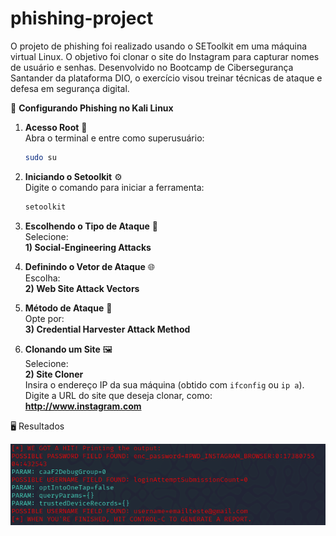 # phishing-project
O projeto de phishing foi realizado usando o SEToolkit em uma máquina virtual Linux. O objetivo foi clonar o site do Instagram para capturar nomes de usuário e senhas. Desenvolvido no Bootcamp de Cibersegurança Santander da plataforma DIO, o exercício visou treinar técnicas de ataque e defesa em segurança digital.

🔧 **Configurando Phishing no Kali Linux**  

1. **Acesso Root** 🚀  
   Abra o terminal e entre como superusuário:  
   ```bash
   sudo su
   ```  

2. **Iniciando o Setoolkit** ⚙️  
   Digite o comando para iniciar a ferramenta:  
   ```bash
   setoolkit
   ```  

3. **Escolhendo o Tipo de Ataque** 🎯  
   Selecione:  
   **1) Social-Engineering Attacks**  

4. **Definindo o Vetor de Ataque** 🌐  
   Escolha:  
   **2) Web Site Attack Vectors**  

5. **Método de Ataque** 🎣  
   Opte por:  
   **3) Credential Harvester Attack Method**  

6. **Clonando um Site** 🖼️  
   Selecione:  
   **2) Site Cloner**  
   Insira o endereço IP da sua máquina (obtido com `ifconfig` ou `ip a`).  
   Digite a URL do site que deseja clonar, como:  
   **http://www.instagram.com**  



🖥️ Resultados




![Teste](phisingtest.png)
